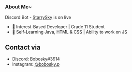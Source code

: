 ### About Me~

<p>Discord Bot - <a href=https://discord.com/oauth2/authorize?client_id=663778505477062707&scope=bot&permissions=268520638>StarrySky<a/> is on live<p/>

- 💙 Interest-Based Developer | Grade 11 Student
- 🌱 Self-Learning Java, HTML & CSS | Ability to work on JS

## Contact via
- Discord: Bobosky#3914
- Instagram: <a href=https://www.instagram.com/bobosky.p>@bobosky.p<a/>
